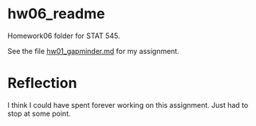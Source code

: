 hw06\_readme
================

Homework06 folder for STAT 545.

See the  file [hw01_gapminder.md](https://github.com/sepkamal/STAT545-hw-Kamal-Sepehr/blob/master/Hw01/hw01_gapminder.md) for my assignment.

# Reflection

I think I could have spent forever working on this assignment. Just had to stop at some point.

